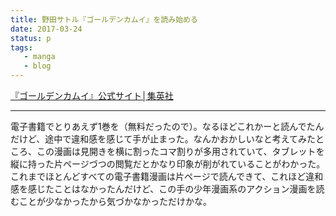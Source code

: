 ```yaml
---
title: 野田サトル『ゴールデンカムイ』を読み始める
date: 2017-03-24
status: p
tags:
   - manga
   - blog
---
```


[『ゴールデンカムイ』公式サイト│集英社](http://youngjump.jp/goldenkamuy/)

---

電子書籍でとりあえず1巻を（無料だったので）。なるほどこれかーと読んでたんだけど、途中で違和感を感じて手が止まった。なんかおかしいなと考えてみたところ、この漫画は見開きを横に割ったコマ割りが多用されていて、タブレットを縦に持った片ページづつの閲覧だとかなり印象が削がれていることがわかった。これまでほとんどすべての電子書籍漫画は片ページで読んできて、これほど違和感を感じたことはなかったんだけど、この手の少年漫画系のアクション漫画を読むことが少なかったから気づかなかっただけかな。
